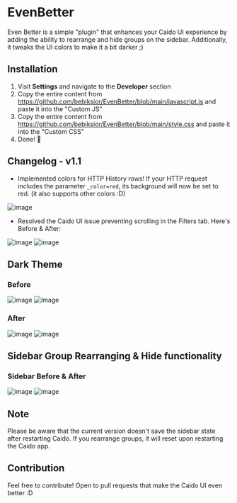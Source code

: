 # EvenBetter
Even Better is a simple "plugin" that enhances your Caido UI experience by adding the ability to rearrange and hide groups on the sidebar. Additionally, it tweaks the UI colors to make it a bit darker ;)

## Installation
1. Visit **Settings** and navigate to the **Developer** section
2. Copy the entire content from https://github.com/bebiksior/EvenBetter/blob/main/javascript.js and paste it into the "Custom JS"
3. Copy the entire content from https://github.com/bebiksior/EvenBetter/blob/main/style.css and paste it into the "Custom CSS"
4. Done! 🎉

## Changelog - v1.1
- Implemented colors for HTTP History rows! If your HTTP request includes the parameter `_color=red`, its background will now be set to red. (it also supports other colors :D)

![image](https://github.com/bebiksior/EvenBetter/assets/71410238/c5b0f5dc-ba08-4e68-aeff-c288ef8ddad7)
- Resolved the Caido UI issue preventing scrolling in the Filters tab. Here's Before & After:

![image](https://github.com/bebiksior/EvenBetter/assets/71410238/fd02915b-b0ff-4a4d-aad9-6403e3192560)
![image](https://github.com/bebiksior/EvenBetter/assets/71410238/d5aed9da-2918-489f-b0e4-7a9b7f0c39f2)

## Dark Theme

### Before
![image](https://github.com/bebiksior/EvenBetter/assets/71410238/efd7a8b7-797b-4093-b794-acb162a72a64)
![image](https://github.com/bebiksior/EvenBetter/assets/71410238/e98cc376-8e48-4e7a-8886-32ead2329386)

### After
![image](https://github.com/bebiksior/EvenBetter/assets/71410238/405d095e-338b-4796-b722-555d8eb73e92)
![image](https://github.com/bebiksior/EvenBetter/assets/71410238/1af01fdb-e789-49b3-b35a-96ea7d5c7585)

## Sidebar Group Rearranging & Hide functionality

### Sidebar Before & After
![image](https://github.com/bebiksior/EvenBetter/assets/71410238/a1859822-53be-4975-acb3-189132609188)
![image](https://github.com/bebiksior/EvenBetter/assets/71410238/bd48fad3-4b29-4a86-99d1-bb11655141cc)

## Note
Please be aware that the current version doesn't save the sidebar state after restarting Caido. If you rearrange groups, it will reset upon restarting the Caido app.

## Contribution
Feel free to contribute! Open to pull requests that make the Caido UI even better :D

